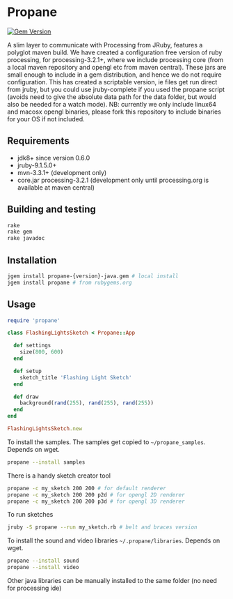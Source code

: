 # Propane
[![Gem Version](https://badge.fury.io/rb/propane.svg)](https://badge.fury.io/rb/propane)

A slim layer to communicate with Processing from JRuby, features a polyglot maven build. We have created a configuration free version of ruby processing, for processing-3.2.1+, where we include processing core (from a local maven repository and opengl etc from maven central). These jars are small enough to include in a gem distribution, and hence we do not require configuration. This has created a scriptable version, ie files get run direct from jruby, but you could use jruby-complete if you used the propane script (avoids need to give the absolute data path for the data folder, but would also be needed for a watch mode). NB: currently we only include linux64 and macosx opengl binaries, please fork this repository to include binaries for your OS if not included.

## Requirements

- jdk8+ since version 0.6.0
- jruby-9.1.5.0+
- mvn-3.3.1+ (development only)
- core.jar processing-3.2.1 (development only until processing.org is available at maven central)

## Building and testing

```bash
rake
rake gem
rake javadoc
```

## Installation
```bash
jgem install propane-{version}-java.gem # local install
jgem install propane # from rubygems.org
```

## Usage

``` ruby
require 'propane'

class FlashingLightsSketch < Propane::App

  def settings
    size(800, 600)
  end

  def setup
    sketch_title 'Flashing Light Sketch'
  end

  def draw
    background(rand(255), rand(255), rand(255))
  end
end

FlashingLightsSketch.new
```

To install the samples.  The samples get copied to `~/propane_samples`. Depends on wget.
```bash
propane --install samples
```
There is a handy sketch creator tool
```bash
propane -c my_sketch 200 200 # for default renderer
propane -c my_sketch 200 200 p2d # for opengl 2D renderer
propane -c my_sketch 200 200 p3d # for opengl 3D renderer
```

To run sketches

```bash
jruby -S propane --run my_sketch.rb # belt and braces version
```
To install the sound and video libraries `~/.propane/libraries`. Depends on wget.
```bash
propane --install sound
propane --install video
```
Other java libraries can be manually installed to the same folder (no need for processing ide)
